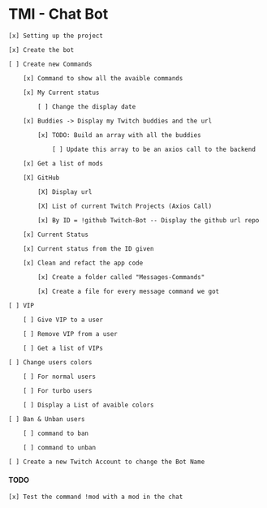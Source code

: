 # TMI - Chat Bot

    [x] Setting up the project

    [x] Create the bot

    [ ] Create new Commands

        [x] Command to show all the avaible commands

        [x] My Current status
        
            [ ] Change the display date

        [x] Buddies -> Display my Twitch buddies and the url

            [x] TODO: Build an array with all the buddies

                [ ] Update this array to be an axios call to the backend

        [x] Get a list of mods

        [X] GitHub

            [X] Display url
        
            [X] List of current Twitch Projects (Axios Call)

            [x] By ID = !github Twitch-Bot -- Display the github url repo

        [x] Current Status

        [x] Current status from the ID given

        [x] Clean and refact the app code

            [x] Create a folder called "Messages-Commands"

            [x] Create a file for every message command we got

    [ ] VIP

        [ ] Give VIP to a user

        [ ] Remove VIP from a user

        [ ] Get a list of VIPs

    [ ] Change users colors

        [ ] For normal users

        [ ] For turbo users

        [ ] Display a List of avaible colors

    [ ] Ban & Unban users

        [ ] command to ban

        [ ] command to unban

    [ ] Create a new Twitch Account to change the Bot Name 

#### TODO

    [x] Test the command !mod with a mod in the chat

